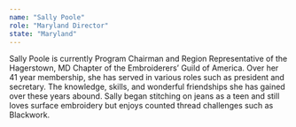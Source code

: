 ```yaml
---
name: "Sally Poole"
role: "Maryland Director"
state: "Maryland"
---
```


Sally Poole is currently Program Chairman and Region Representative of
the Hagerstown, MD Chapter of the Embroiderers’ Guild of America. Over
her 41 year membership, she has served in various roles such as
president and secretary. The knowledge, skills, and wonderful
friendships she has gained over these years abound. Sally began
stitching on jeans as a teen and still loves surface embroidery but
enjoys counted thread challenges such as Blackwork.
